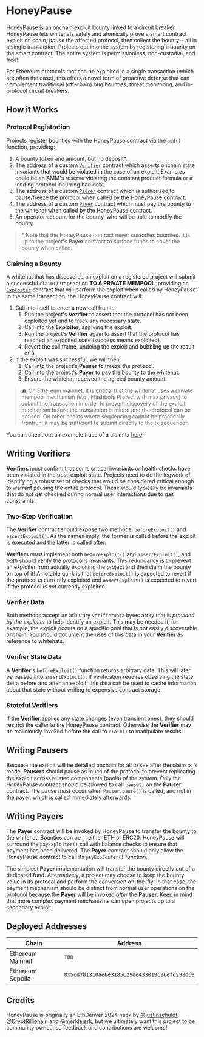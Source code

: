 # HoneyPause

HoneyPause is an onchain exploit bounty linked to a circuit breaker. HoneyPause lets whitehats safely and atomically prove a smart contract exploit on chain, *pause* the affected protocol, then collect the bounty-- all in a single transaction. Projects opt into the system by registering a bounty on the smart contract. The entire system is permissionless, non-custodial, and free!

For Ethereum protocols that can be exploited in a single transaction (which are often the case), this offers a novel form of proactive defense that can complement traditional (off-chain) bug bounties, threat monitoring, and in-protocol circuit breakers.

## How it Works

### Protocol Registration
Projects register bounties with the HoneyPause contract via the `add()` function, providing:

1. A bounty token and amount, but no deposit*.
2. The address of a custom [`Verifier`](ause/blob/main/src/HoneyPause.sol#L8) contract which asserts onchain state invariants that would be violated in the case of an exploit. Examples could be an AMM's reserve violating the constant product formula or a lending protocol incurring bad debt.
3. The address of a custom [`Pauser`](./src/HoneyPause.sol#L28) contract which is authorized to pause/freeze the protocol when called by the HoneyPause contract.
4. The address of a custom [`Payer`](./src/HoneyPause.sol#L42) contract which must pay the bounty to the whitehat when called by the HoneyPause contract. 
5. An operator account for the bounty, who will be able to modify the bounty.

> \* Note that the HoneyPause contract never custodies bounties. It is up to the project's **Payer** contract to surface funds to cover the bounty when called.

### Claiming a Bounty
A whitehat that has discovered an exploit on a registered project will submit a successful `claim()` transaction **TO A PRIVATE MEMPOOL**, providing an [`Exploiter`](./src/HoneyPause.sol#L35) contract that will perform the exploit when called by HoneyPause. In the same transaction, the HoneyPause contract will:

1. Call into itself to enter a new call frame.
    1. Run the project's **Verifier** to assert that the protocol has not been exploited yet and to track any necessary state.
    2. Call into the **Exploiter**, applying the exploit.
    3. Run the project's **Verifier** again to assert that the protocol has reached an exploited state (success means exploited).
    4. Revert the call frame, undoing the exploit and bubbling up the result of 3.
2. If the exploit was successful, we will then:
    1. Call into the project's **Pauser** to freeze the protocol.
    2. Call into the project's **Payer** to pay the bounty to the whitehat.
    3. Ensure the whitehat received the agreed bounty amount.

> ⚠️ On Ethereum mainnet, it is critical that the whitehat uses a private mempool mechanism (e.g., Flashbots Protect with max privacy) to submit the transaction in order to prevent discovery of the exploit mechanism before the transaction is mined and the protocol can be paused! On other chains where sequencing cannot be practically frontrun, it may be sufficient to submit directly to the tx sequencer.

You can check out an example trace of a claim tx [here](https://phalcon.blocksec.com/explorer/tx/sepolia/0xd3ce2ef3a80a6461142020909acc8499e8b6e893073c77d534734d7d129abdc7).

## Writing Verifiers
**Verifier**s must confirm that some critical invariants or health checks have been violated in the post-exploit state. Projects need to do the legwork of identifying a robust set of checks that would be considered critical enough to warrant pausing the entire protocol. These would typically be invariants that do not get checked during normal user interactions due to gas constraints.

### Two-Step Verification
The **Verifier** contract should expose two methods: `beforeExploit()` and `assertExploit()`. As the names imply, the former is called before the exploit is executed and the latter is called after.

**Verifier**s *must* implement both `beforeExploit()` and `assertExploit()`, and *both* should verify the protocol's invariants. This redundancy is to prevent an exploiter from actually exploiting the project and then claim the bounty on top of it! A notable quirk is that `beforeExploit()` is expected to revert if the protocol *is* currently exploited and `assertExploit()` is expected to revert if the protocol *is not* currently exploited.

### Verifier Data
Both methods accept an arbitrary `verifierData` bytes array that is *provided by the exploiter* to help identify an exploit. This may be needed if, for example, the exploit occurs on a specific pool that is not easily discoverable onchain. You should document the uses of this data in your **Verifier** as reference to whitehats.

### Verifier State Data
A **Verifier**'s `beforeExploit()` function returns arbitrary data. This will later be passed into `assertExploit()`. If verification requires observing the state delta before and after an exploit, this data can be used to cache information about that state without writing to expensive contract storage. 

### Stateful Verifiers
If the **Verifier** applies any state changes (even transient ones), they should restrict the caller to the HoneyPause contract. Otherwise the **Verifier** may be maliciously invoked before the call to `claim()` to manipulate results.

## Writing Pausers
Because the exploit will be detailed onchain for all to see after the claim tx is made, **Pausers** should pause as much of the protocol to prevent replicating the exploit across related components (pools) of the system. Only the HoneyPause contract should be allowed to call `pause()` on the **Pauser** contract. The pause *must* occur when `Pauser.pause()` is called, and not in the payer, which is called immediately afterwards.

## Writing Payers
The **Payer** contract will be invoked by HoneyPause to transfer the bounty to the whitehat. Bounties can be in either ETH or ERC20. HoneyPause will surround the `payExploiter()` call with balance checks to ensure that payment has been delivered. The **Payer** contract should only allow the HoneyPause contract to call its `payExploiter()` function.

The simplest **Payer** implementation will transfer the bounty directly out of a dedicated fund. Alternatively, a project may choose to keep the bounty value in its protocol and perform the conversion on-the-fly. In that case, the payment mechanism should be distinct from normal user operations on the protocol because the **Payer** will be invoked *after* the **Pauser**. Keep in mind that more complex payment mechanisms can open projects up to a secondary exploit.

## Deployed Addresses

| Chain | Address |
|-------|---------|
| Ethereum Mainnet | `TBD` |
| Ethereum Sepolia | [`0x5cd701310ae6e3185C29de433019C96efd298d60`](https://sepolia.etherscan.io/address/0x5cd701310ae6e3185c29de433019c96efd298d60) |

## Credits

HoneyPause is originally an EthDenver 2024 hack by [@justinschuldt](https://github.com/justinschuldt), [@CryptRillionair](https://twitter.com/CryptRillionair), and [@merklejerk](https://twitter.com/merklejerk), but we ultimately want this project to be community owned, so feedback and contributions are welcome!